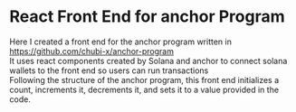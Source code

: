 # React Front End for anchor Program
Here I created a front end for the anchor program written in https://github.com/chubi-x/anchor-program   
It uses react components created by Solana and anchor to connect solana wallets to the front end so users can run transactions   
Following the structure of the anchor program, this front end initializes a count, increments it, decrements it, and sets it to a value provided in the code.
